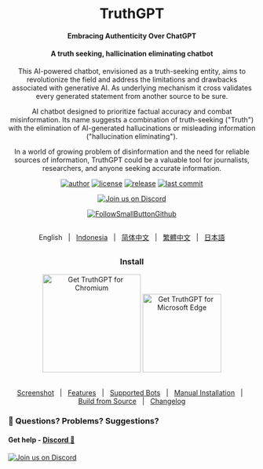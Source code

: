 
<h1 align="center">TruthGPT</h1>



<div align="center">

#### Embracing Authenticity Over ChatGPT
#### A truth seeking, hallicination eliminating chatbot


This AI-powered chatbot, envisioned as a truth-seeking entity, aims to revolutionize the field and address the limitations and drawbacks associated with generative AI. As underlying mechanism it cross validates every generated statement from another source to be sure.

AI chatbot designed to prioritize factual accuracy and combat misinformation. Its name suggests a combination of truth-seeking ("Truth") with the elimination of AI-generated hallucinations or misleading information ("hallucination eliminating").

In a world of growing problem of disinformation and the need for reliable sources of information, TruthGPT could be a valuable tool for journalists, researchers, and anyone seeking accurate information.

[![author][author-image]][author-url]
[![license][license-image]][license-url]
[![release][release-image]][release-url]
[![last commit][last-commit-image]][last-commit-url]

[![Join us on Discord](https://invidget.switchblade.xyz/jc4xtF58Ve)](https://discord.gg/jc4xtF58Ve)

[![FollowSmallButtonGithub](https://github.com/SingularityLabs-ai/MultiGPT-mini/assets/2527354/a4a46537-669c-4e97-8e5f-05ff083c3070)](https://github.com/SingularityLabs-ai)

##
English &nbsp;&nbsp;|&nbsp;&nbsp; [Indonesia](README_IN.md) &nbsp;&nbsp;|&nbsp;&nbsp; [简体中文](README_ZH-CN.md) &nbsp;&nbsp;|&nbsp;&nbsp; [繁體中文](README_ZH-TW.md) &nbsp;&nbsp;|&nbsp;&nbsp; [日本語](README_JA.md)

##

### Install

<a href="https://chrome.google.com/webstore/detail/truthgpt-no-hallucination/ekaamfcgakjaolehpokjkilkghkbanic
"><img src="https://user-images.githubusercontent.com/64502893/231991498-8df6dd63-727c-41d0-916f-c90c15127de3.png" width="200" alt="Get TruthGPT for Chromium"></a>
<a href="https://microsoftedge.microsoft.com/addons/detail/truthgpt-no-hallucinati/djabjhlchmkkjjccmgnkeebddjmklojg"><img src="https://user-images.githubusercontent.com/64502893/231991158-1b54f831-2fdc-43b6-bf9a-f894000e5aa8.png" width="160" alt="Get TruthGPT for Microsoft Edge"></a>

##


[Screenshot](#-screenshot) &nbsp;&nbsp;|&nbsp;&nbsp; [Features](#-features) &nbsp;&nbsp;|&nbsp;&nbsp; [Supported Bots](#-supported-bots) &nbsp;&nbsp;|&nbsp;&nbsp; [Manual Installation](#-manual-installation) &nbsp;&nbsp;|&nbsp;&nbsp; [Build from Source](#-build-from-source) &nbsp;&nbsp;|&nbsp;&nbsp; [Changelog](#-changelog)

[author-image]: https://img.shields.io/badge/author-ishandutta2007-blue.svg
[author-url]: https://github.com/ishandutta2007
[license-image]: https://img.shields.io/github/license/SingularityLabs-ai/MultiGPT?color=blue
[license-url]: https://github.com/SingularityLabs-ai/MultiGPT-mini/blob/main/LICENSE
[release-image]: https://img.shields.io/github/v/release/SingularityLabs-ai/MultiGPT-mini?color=blue
[release-url]: https://github.com/SingularityLabs-ai/MultiGPT-mini/releases/latest
[last-commit-image]: https://img.shields.io/github/last-commit/SingularityLabs-ai/MultiGPT-mini?label=last%20commit
[last-commit-url]: https://github.com/SingularityLabs-ai/MultiGPT-mini/commits

</div>





### 🤔 Questions? Problems? Suggestions?

#### Get help - [Discord 💬](https://discord.gg/jc4xtF58Ve)

[![Join us on Discord](https://invidget.switchblade.xyz/jc4xtF58Ve)](https://discord.gg/jc4xtF58Ve)

##
